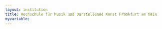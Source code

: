 ```yaml
---
layout: institution
title: Hochschule für Musik und Darstellende Kunst Frankfurt am Main
myvariable: 
---
```

